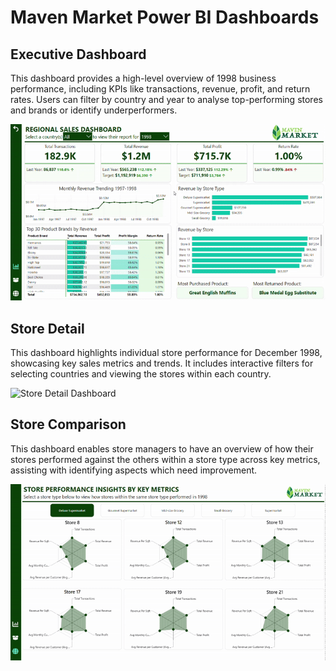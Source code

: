 # Maven Market Power BI Dashboards

## Executive Dashboard

This dashboard provides a high-level overview of 1998 business performance, including KPIs like transactions, revenue, profit, and return rates. Users can filter by country and year to analyse top-performing stores and brands or identify underperformers.

![Executive Dashboard](/Images%20&%20Gifs/ExecutiveDashboard_GIF.gif)

## Store Detail

This dashboard highlights individual store performance for December 1998, showcasing key sales metrics and trends. It includes interactive filters for selecting countries and viewing the stores within each country.

![Store Detail Dashboard](/Images%20&%20Gifs/StoreDetail_GIF.gif)

## Store Comparison 

This dashboard enables store managers to have an overview of how their stores performed against the others within a store type across key metrics, assisting with identifying aspects which need improvement.

![Store Comparison Dashboard](/Images%20&%20Gifs/StorePerformance_GIF.gif)